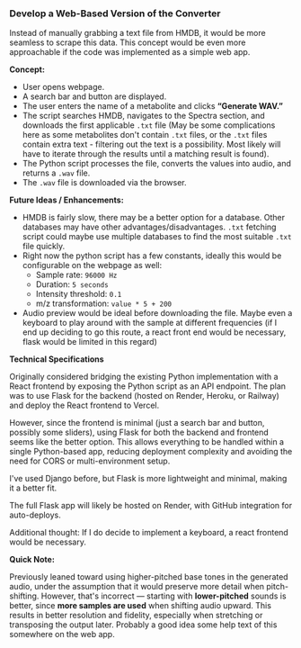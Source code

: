 ### Develop a Web-Based Version of the Converter

Instead of manually grabbing a text file from HMDB, it would be more seamless to scrape this data. This concept would be even more approachable if the code was implemented as a simple web app.

**Concept:**

- User opens webpage.
- A search bar and button are displayed.
- The user enters the name of a metabolite and clicks **“Generate WAV.”**
- The script searches HMDB, navigates to the Spectra section, and downloads the first applicable `.txt` file (May be some complications here as some metabolites don't contain `.txt` files, or the `.txt` files contain extra text - filtering out the text is a possibility. Most likely will have to iterate through the results until a matching result is found).
- The Python script processes the file, converts the values into audio, and returns a `.wav` file.
- The `.wav` file is downloaded via the browser.

**Future Ideas / Enhancements:**

- HMDB is fairly slow, there may be a better option for a database. Other databases may have other advantages/disadvantages. `.txt` fetching script could maybe use multiple databases to find the most suitable `.txt` file quickly.
- Right now the python script has a few constants, ideally this would be configurable on the webpage as well:
  - Sample rate: `96000 Hz`
  - Duration: `5 seconds`
  - Intensity threshold: `0.1`
  - m/z transformation: `value * 5 + 200`
- Audio preview would be ideal before downloading the file. Maybe even a keyboard to play around with the sample at different frequencies (if I end up deciding to go this route, a react front end would be necessary, flask would be limited in this regard)

**Technical Specifications**

Originally considered bridging the existing Python implementation with a React frontend by exposing the Python script as an API endpoint.
The plan was to use Flask for the backend (hosted on Render, Heroku, or Railway) and deploy the React frontend to Vercel.

However, since the frontend is minimal (just a search bar and button, possibly some sliders), using Flask for both the backend and frontend seems like the better option.
This allows everything to be handled within a single Python-based app, reducing deployment complexity and avoiding the need for CORS or multi-environment setup.

I've used Django before, but Flask is more lightweight and minimal, making it a better fit.

The full Flask app will likely be hosted on Render, with GitHub integration for auto-deploys.

Additional thought: If I do decide to implement a keyboard, a react frontend would be necessary.

**Quick Note:**

Previously leaned toward using higher-pitched base tones in the generated audio, under the assumption that it would preserve more detail when pitch-shifting.
However, that's incorrect — starting with **lower-pitched** sounds is better, since **more samples are used** when shifting audio upward.
This results in better resolution and fidelity, especially when stretching or transposing the output later.
Probably a good idea some help text of this somewhere on the web app.
